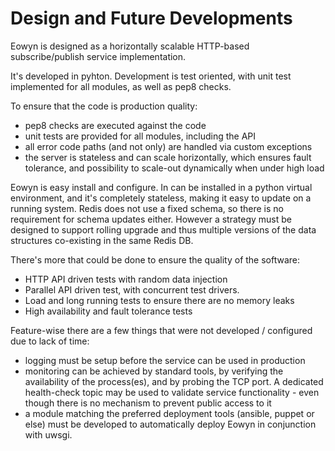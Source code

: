 # Design and Future Developments

Eowyn is designed as a horizontally scalable HTTP-based subscribe/publish
service implementation.

It's developed in pyhton. Development is test oriented, with unit test
implemented for all modules, as well as pep8 checks.

To ensure that the code is production quality:
- pep8 checks are executed against the code
- unit tests are provided for all modules, including the API
- all error code paths (and not only) are handled via custom exceptions
- the server is stateless and can scale horizontally, which ensures fault
  tolerance, and possibility to scale-out dynamically when under high load
  
Eowyn is easy install and configure. In can be installed in a python
virtual environment, and it's completely stateless, making it easy to update
on a running system. Redis does not use a fixed schema, so there is no
requirement for schema updates either. However a strategy must be designed to
support rolling upgrade and thus multiple versions of the data structures
co-existing in the same Redis DB.

There's more that could be done to ensure the quality of the software:
- HTTP API driven tests with random data injection
- Parallel API driven test, with concurrent test drivers.
- Load and long running tests to ensure there are no memory leaks
- High availability and fault tolerance tests

Feature-wise there are a few things that were not developed / configured due
to lack of time:
- logging must be setup before the service can be used in production
- monitoring can be achieved by standard tools, by verifying the availability
  of the process(es), and by probing the TCP port. A dedicated health-check
  topic may be used to validate service functionality - even though there is
  no mechanism to prevent public access to it
- a module matching the preferred deployment tools (ansible, puppet or else)
  must be developed to automatically deploy Eowyn in conjunction with uwsgi. 